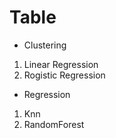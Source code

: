 # Table
- Clustering
1. Linear Regression
2. Rogistic Regression
- Regression
1. Knn
2. RandomForest
